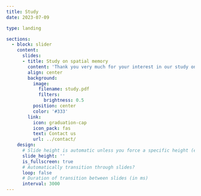 ```yaml
---
title: Study
date: 2023-07-09

type: landing

sections:
  - block: slider
    content:
      slides:
      - title: Study on spatial memory
        content: 'Thank you very much for your interest in our study on spatial memory! Please send us an email to make an appointment at a date and time that works best for you.'
        align: center
        background:
          image:
            filename: study.pdf
            filters:
              brightness: 0.5
          position: center
          color: '#333'
        link:
          icon: graduation-cap
          icon_pack: fas
          text: Contact us
          url: ../contact/
    design:
      # Slide height is automatic unless you force a specific height (e.g. '400px')
      slide_height: ''
      is_fullscreen: true
      # Automatically transition through slides?
      loop: false
      # Duration of transition between slides (in ms)
      interval: 3000
---
```

